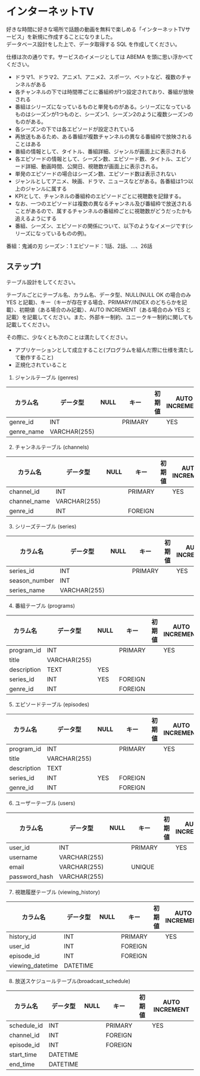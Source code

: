 # インターネットTV

好きな時間に好きな場所で話題の動画を無料で楽しめる「インターネットTVサービス」を新規に作成することになりました。  
データベース設計をした上で、データ取得する SQL を作成してください。  

仕様は次の通りです。サービスのイメージとしては ABEMA を頭に思い浮かべてください。  

 - ドラマ1、ドラマ2、アニメ1、アニメ2、スポーツ、ペットなど、複数のチャンネルがある
 - 各チャンネルの下では時間帯ごとに番組枠が1つ設定されており、番組が放映される
 - 番組はシリーズになっているものと単発ものがある。シリーズになっているものはシーズンが1つものと、シーズン1、シーズン2のように複数シーズンのものがある。
 - 各シーズンの下では各エピソードが設定されている
 - 再放送もあるため、ある番組が複数チャンネルの異なる番組枠で放映されることはある
 - 番組の情報として、タイトル、番組詳細、ジャンルが画面上に表示される
 - 各エピソードの情報として、シーズン数、エピソード数、タイトル、エピソード詳細、動画時間、公開日、視聴数が画面上に表示される。
 - 単発のエピソードの場合はシーズン数、エピソード数は表示されない
 - ジャンルとしてアニメ、映画、ドラマ、ニュースなどがある。各番組は1つ以上のジャンルに属する
 - KPIとして、チャンネルの番組枠のエピソードごとに視聴数を記録する。
 - なお、一つのエピソードは複数の異なるチャンネル及び番組枠で放送されることがあるので、属するチャンネルの番組枠ごとに視聴数がどうだったかも追えるようにする
 - 番組、シーズン、エピソードの関係について、以下のようなイメージです(シリーズになっているものの例)。

番組：鬼滅の刃
シーズン：1
エピソード：1話、2話、...、26話

## ステップ1
テーブル設計をしてください。

テーブルごとにテーブル名、カラム名、データ型、NULL(NULL OK の場合のみ YES と記載)、キー（キーが存在する場合、PRIMARY/INDEX のどちらかを記載）、初期値（ある場合のみ記載）、AUTO INCREMENT（ある場合のみ YES と記載）を記載してください。また、外部キー制約、ユニークキー制約に関しても記載してください。

その際に、少なくとも次のことは満たしてください。

 - アプリケーションとして成立すること(プログラムを組んだ際に仕様を満たして動作すること)
 - 正規化されていること

1. ジャンルテーブル (genres)  

| カラム名    | データ型      | NULL | キー     | 初期値 | AUTO INCREMENT |
|------------|--------------|------|----------|-------|----------------|
| genre_id   | INT          |      | PRIMARY  |       | YES            |
| genre_name | VARCHAR(255) |      |          |       |                |

2. チャンネルテーブル (channels)  

| カラム名       | データ型        | NULL | キー     | 初期値 | AUTO INCREMENT |
|----------------|----------------|------|----------|-------|----------------|
| channel_id     | INT            |      | PRIMARY  |       | YES            |
| channel_name   | VARCHAR(255)   |      |          |       |                |
| genre_id       | INT            |      | FOREIGN  |       |                |

3. シリーズテーブル (series)  

| カラム名       | データ型      | NULL | キー     | 初期値 | AUTO INCREMENT |
|----------------|--------------|------|----------|-------|----------------|
| series_id      | INT          |      | PRIMARY  |       | YES            |
| season_number  | INT          |      |          |       |                |
| series_name    | VARCHAR(255) |      |          |       |                |

4. 番組テーブル (programs)  

| カラム名       | データ型        | NULL | キー     | 初期値 | AUTO INCREMENT |
|----------------|----------------|------|----------|-------|----------------|
| program_id     | INT            |      | PRIMARY  |       | YES            |
| title          | VARCHAR(255)   |      |          |       |                |
| description    | TEXT           | YES  |          |       |                |
| series_id      | INT            | YES  | FOREIGN  |       |                |
| genre_id       | INT            |      | FOREIGN  |       |                |

5. エピソードテーブル (episodes)  

| カラム名      | データ型        | NULL | キー     | 初期値 | AUTO INCREMENT |
|---------------|----------------|------|----------|-------|----------------|
| program_id    | INT            |      | PRIMARY  |       | YES            |
| title         | VARCHAR(255)   |      |          |       |                |
| description   | TEXT           |      |          |       |                |
| series_id     | INT            | YES  | FOREIGN  |       |                |
| genre_id      | INT            |      | FOREIGN  |       |                |

6. ユーザーテーブル (users)  

| カラム名       | データ型      | NULL | キー     | 初期値 | AUTO INCREMENT |
|----------------|--------------|------|----------|-------|----------------|
| user_id        | INT          |      | PRIMARY  |       | YES            |
| username       | VARCHAR(255) |      |          |       |                |
| email          | VARCHAR(255) |      | UNIQUE   |       |                |
| password_hash  | VARCHAR(255) |      |          |       |                |

7. 視聴履歴テーブル (viewing_history)  

| カラム名          | データ型      | NULL | キー     | 初期値 | AUTO INCREMENT |
|-------------------|--------------|------|----------|-------|----------------|
| history_id        | INT          |      | PRIMARY  |       | YES            |
| user_id           | INT          |      | FOREIGN  |       |                |
| episode_id        | INT          |      | FOREIGN  |       |                |
| viewing_datetime  | DATETIME     |      |          |       |                |

8. 放送スケジュールテーブル(broadcast_schedule)  

| カラム名     | データ型    | NULL | キー     | 初期値 | AUTO INCREMENT |
|--------------|------------|------|----------|-------|----------------|
| schedule_id  | INT        |      | PRIMARY  |       | YES            |
| channel_id   | INT        |      | FOREIGN  |       |                |
| episode_id   | INT        |      | FOREIGN  |       |                |
| start_time   | DATETIME   |      |          |       |                |
| end_time     | DATETIME   |      |          |       |                |
